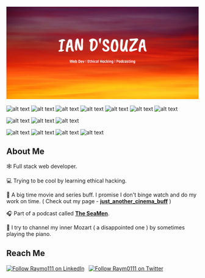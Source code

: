 ![alt text](https://raw.githubusercontent.com/damndaniel2000/damndaniel2000/main/github-header.png "Github Profile Header Image")

![alt text](https://img.shields.io/badge/Tech-ReactJS-red "shields") ![alt text](https://img.shields.io/badge/Tech-NodeJS-red "shields") ![alt text](https://img.shields.io/badge/Tech-NextJS-red "shields") ![alt text](https://img.shields.io/badge/Tech-Flutter-red "shields") ![alt text](https://img.shields.io/badge/Tech-Flask-red "shields") ![alt text](https://img.shields.io/badge/Tech-CSS-red "shields") ![alt text](https://img.shields.io/badge/Tech-Shell-red "shields")  

![alt text](https://img.shields.io/badge/Editor-Atom-orange "shields") ![alt text](https://img.shields.io/badge/Editor-Notepad++-orange "shields") ![alt text](https://img.shields.io/badge/Editor-Pycharm-orange "shields")

![alt text](https://img.shields.io/badge/Tools-Github-yellow "shields") ![alt text](https://img.shields.io/badge/Tools-Heroku-yellow "shields") ![alt text](https://img.shields.io/badge/Tools-Figma-yellow "shields") ![alt text](https://img.shields.io/badge/Tools-Linux_Server-yellow "shields")

 About Me 
-

  🕸 Full stack web developer. 
  
  💻 Trying to be cool by learning ethical hacking.
  
 🍿 A big time movie and series buff. I promise I don't binge watch and do my work on time. ( Check out my page - [**just_another_cinema_buff**](https://www.instagram.com/just_another_cinema_buff/) )
 
🎧 Part of a podcast called **[The SeaMen](https://www.instagram.com/thefourseamen/)**.

 🎹 I try to channel my inner Mozart ( a disappointed one ) by sometimes playing the piano.


 Reach Me
-

[<img src="https://image.flaticon.com/icons/png/512/732/732200.png" height="40em" align="center" alt="Follow Raymo111 on LinkedIn" title="Follow Raymo111 on LinkedIn"/>](https://linkedin.com/in/Raymo111) &nbsp; [<img src="https://image.flaticon.com/icons/png/512/174/174857.png" height="35em" align="center" alt="Follow Raym0111 on Twitter" title="Follow Raymo111 on Twitter"/>](https://twitter.com/Raym0111)

